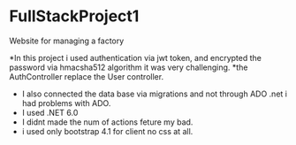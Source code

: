 # FullStackProject1
Website for managing a factory

*In this project i used authentication via jwt token, and encrypted the password via hmacsha512 algorithm it was very challenging.
*the AuthController replace the User controller.
* I also connected the data base via migrations and not through ADO .net i had problems with ADO.
* I used .NET 6.0
* I didnt made the num of actions feture my bad.
* i used only bootstrap 4.1 for client no css at all. 


